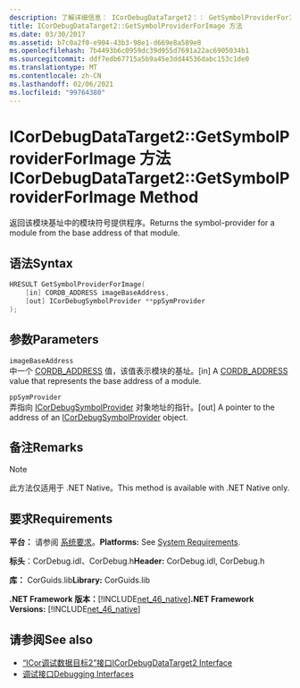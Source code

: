 ```yaml
---
description: 了解详细信息： ICorDebugDataTarget2：： GetSymbolProviderForImage 方法
title: ICorDebugDataTarget2::GetSymbolProviderForImage 方法
ms.date: 03/30/2017
ms.assetid: b7c0a2f0-e904-43b3-98e1-d669e8a589e8
ms.openlocfilehash: 7b4493b6c0959dc39d955d7691a22ac6905034b1
ms.sourcegitcommit: ddf7edb67715a5b9a45e3dd44536dabc153c1de0
ms.translationtype: MT
ms.contentlocale: zh-CN
ms.lasthandoff: 02/06/2021
ms.locfileid: "99764380"
---
```

# <a name="icordebugdatatarget2getsymbolproviderforimage-method"></a><span data-ttu-id="b3da7-103">ICorDebugDataTarget2::GetSymbolProviderForImage 方法</span><span class="sxs-lookup"><span data-stu-id="b3da7-103">ICorDebugDataTarget2::GetSymbolProviderForImage Method</span></span>

<span data-ttu-id="b3da7-104">返回该模块基址中的模块符号提供程序。</span><span class="sxs-lookup"><span data-stu-id="b3da7-104">Returns the symbol-provider for a module from the base address of that module.</span></span>  
  
## <a name="syntax"></a><span data-ttu-id="b3da7-105">语法</span><span class="sxs-lookup"><span data-stu-id="b3da7-105">Syntax</span></span>  
  
```cpp  
HRESULT GetSymbolProviderForImage(  
    [in] CORDB_ADDRESS imageBaseAddress,
    [out] ICorDebugSymbolProvider **ppSymProvider  
);  
```  
  
## <a name="parameters"></a><span data-ttu-id="b3da7-106">参数</span><span class="sxs-lookup"><span data-stu-id="b3da7-106">Parameters</span></span>  

 `imageBaseAddress`  
 <span data-ttu-id="b3da7-107">中一个 [CORDB_ADDRESS](../common-data-types-unmanaged-api-reference.md) 值，该值表示模块的基址。</span><span class="sxs-lookup"><span data-stu-id="b3da7-107">[in] A [CORDB_ADDRESS](../common-data-types-unmanaged-api-reference.md) value that represents the base address of a module.</span></span>  
  
 `ppSymProvider`  
 <span data-ttu-id="b3da7-108">弄指向 [ICorDebugSymbolProvider](icordebugsymbolprovider-interface.md) 对象地址的指针。</span><span class="sxs-lookup"><span data-stu-id="b3da7-108">[out] A pointer to the address of an [ICorDebugSymbolProvider](icordebugsymbolprovider-interface.md) object.</span></span>  
  
## <a name="remarks"></a><span data-ttu-id="b3da7-109">备注</span><span class="sxs-lookup"><span data-stu-id="b3da7-109">Remarks</span></span>  
  
> [!NOTE]
> <span data-ttu-id="b3da7-110">此方法仅适用于 .NET Native。</span><span class="sxs-lookup"><span data-stu-id="b3da7-110">This method is available with .NET Native only.</span></span>  
  
## <a name="requirements"></a><span data-ttu-id="b3da7-111">要求</span><span class="sxs-lookup"><span data-stu-id="b3da7-111">Requirements</span></span>  

 <span data-ttu-id="b3da7-112">**平台：** 请参阅 [系统要求](../../get-started/system-requirements.md)。</span><span class="sxs-lookup"><span data-stu-id="b3da7-112">**Platforms:** See [System Requirements](../../get-started/system-requirements.md).</span></span>  
  
 <span data-ttu-id="b3da7-113">**标头**：CorDebug.idl、CorDebug.h</span><span class="sxs-lookup"><span data-stu-id="b3da7-113">**Header:** CorDebug.idl, CorDebug.h</span></span>  
  
 <span data-ttu-id="b3da7-114">**库：** CorGuids.lib</span><span class="sxs-lookup"><span data-stu-id="b3da7-114">**Library:** CorGuids.lib</span></span>  
  
 <span data-ttu-id="b3da7-115">**.NET Framework 版本：**[!INCLUDE[net_46_native](../../../../includes/net-46-native-md.md)]</span><span class="sxs-lookup"><span data-stu-id="b3da7-115">**.NET Framework Versions:** [!INCLUDE[net_46_native](../../../../includes/net-46-native-md.md)]</span></span>  
  
## <a name="see-also"></a><span data-ttu-id="b3da7-116">请参阅</span><span class="sxs-lookup"><span data-stu-id="b3da7-116">See also</span></span>

- [<span data-ttu-id="b3da7-117">“ICor调试数据目标2”接口</span><span class="sxs-lookup"><span data-stu-id="b3da7-117">ICorDebugDataTarget2 Interface</span></span>](icordebugdatatarget2-interface.md)
- [<span data-ttu-id="b3da7-118">调试接口</span><span class="sxs-lookup"><span data-stu-id="b3da7-118">Debugging Interfaces</span></span>](debugging-interfaces.md)

